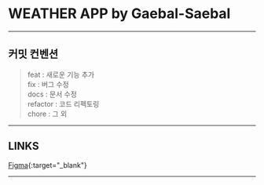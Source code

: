 # WEATHER APP by Gaebal-Saebal

---

## 커밋 컨벤션

> feat : 새로운 기능 추가  
> fix : 버그 수정  
> docs : 문서 수정  
> refactor : 코드 리펙토링  
> chore : 그 외

---

## LINKS

[Figma](https://www.figma.com/file/Mo2lJEbnfqOHu8N1Ts4Yxi/weatherapp?type=design&node-id=0%3A1&t=o4xtkE9CIzVluIcg-1){:target="\_blank"}

---

